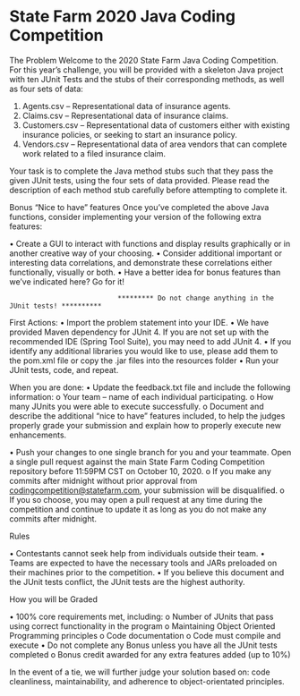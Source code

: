 <h1>State Farm 2020 Java Coding Competition</h1> 

The Problem
Welcome to the 2020 State Farm Java Coding Competition. For this year’s challenge, you will be provided with a skeleton Java project with ten JUnit Tests and the stubs of their corresponding methods, as well as four sets of data:
1.	Agents.csv – Representational data of insurance agents.
2.	Claims.csv – Representational data of insurance claims.
3.	Customers.csv – Representational data of customers either with existing insurance policies, or seeking to start an insurance policy.
4.	Vendors.csv – Representational data of area vendors that can complete work related to a filed insurance claim.

Your task is to complete the Java method stubs such that they pass the given JUnit tests, using the four sets of data provided. Please read the description of each method stub carefully before attempting to complete it.

Bonus “Nice to have” features
Once you’ve completed the above Java functions, consider implementing your version of the following extra features:

•	Create a GUI to interact with functions and display results graphically or in another creative way of your choosing.
•	Consider additional important or interesting data correlations, and demonstrate these correlations either functionally, visually or both.
•	Have a better idea for bonus features than we’ve indicated here? Go for it!

                               ********* Do not change anything in the JUnit tests! **********
First Actions:
•	Import the problem statement into your IDE.
•	We have provided Maven dependency for JUnit 4.  If you are not set up with the recommended IDE (Spring Tool Suite), you may need to add JUnit 4.
•	If you identify any additional libraries you would like to use, please add them to the pom.xml file or copy the .jar files into the resources folder
•	Run your JUnit tests, code, and repeat.

When you are done:
•	Update the feedback.txt file and include the following information:
o	Your team – name of each individual participating.
o	How many JUnits you were able to execute successfully.
o	Document and describe the additional “nice to have” features included, to help the judges properly grade your submission and explain how to properly execute new enhancements.

•	Push your changes to one single branch for you and your teammate.  Open a single pull request against the main State Farm Coding Competition repository before 11:59PM CST on October 10, 2020.
o	If you make any commits after midnight without prior approval from codingcompetition@statefarm.com, your submission will be disqualified.
o	If you so choose, you may open a pull request at any time during the competition and continue to update it as long as you do not make any commits after midnight.

Rules

•	Contestants cannot seek help from individuals outside their team.
•	Teams are expected to have the necessary tools and JARs preloaded on their machines prior to the competition.
•	If you believe this document and the JUnit tests conflict, the JUnit tests are the highest authority.

How you will be Graded

•	100% core requirements met, including:
o	Number of JUnits that pass using correct functionality in the program
o	Maintaining Object Oriented Programming principles
o	Code documentation
o	Code must compile and execute
•	Do not complete any Bonus unless you have all the JUnit tests completed
o	Bonus credit awarded for any extra features added (up to 10%)

In the event of a tie, we will further judge your solution based on: code cleanliness, maintainability, and adherence to object-orientated principles.   

